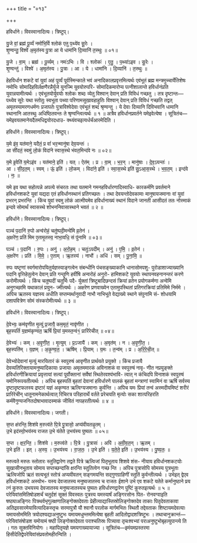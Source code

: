 +++
title = "०१३"

+++


हविर्धाने। विवस्वानादित्यः। त्रिष्टुप्।

यु॒जे वां॒ ब्रह्म॑ पू॒र्व्यं नमो॑भि॒र्वि श्लोक॑ एतु प॒थ्ये॑व सू॒रेः ।  
शृ॒ण्वन्तु॒ विश्वे॑ अ॒मृत॑स्य पु॒त्रा आ ये धामा॑नि दि॒व्यानि॑ त॒स्थुः ॥ ०१॥

यु॒जे । वा॒म् । ब्रह्म॑ । पू॒र्व्यम् । नमः॑ऽभिः । वि । श्लोकः॑ । ए॒तु॒ । प॒थ्या॑ऽइव । सू॒रेः ।  
शृ॒ण्वन्तु॑ । विश्वे॑ । अ॒मृत॑स्य । पु॒त्राः । आ । ये । धामा॑नि । दि॒व्यानि॑ । त॒स्थुः ॥

हेहविर्धान शकटे वां युवां अहं पूर्व्यं पूर्वस्मिन्काले भवं अनादिकालप्रवृत्तमित्यर्थः एवंभूतं ब्रह्म मन्त्रमुच्चार्येतिशेषः नमोभिः सोमादिहविर्लक्षणैरन्नैर्युजे युनज्मि युवयोरुपरि- सोमादिकमारोप्य पत्नीशालान्ते हविर्धानंप्रति युवान्नयामीत्यर्थः । एवंभूतयोर्युवयोः श्लोकः शब्दः व्येतु विश्वान् देवान् प्रति विविधं गच्छतु । तत्र दृष्टान्तः—पथ्येव सूरेः यथा स्तोतुः स्वभूता पथ्या परिणामसुखावहाहुतिः विश्वान् देवान् प्रति विविधं गच्छति तद्वत् अमृतस्यामरणधर्मणः प्रजापतेः पुत्राविश्वेदेवाः एवंभूतं शब्दं श्रृण्वन्तु । ये देवाः दिव्यानि दिविभवानि धामानि स्थानानि आतस्थुः अधिष्ठितवन्तः ते श्रृण्वन्त्वित्यर्थः ॥ १ ॥ अत्रैव हविर्धानप्रवर्तने यमेइवेत्येषा । सूत्रितंच—यमेइवयतमानेयदैतमधिद्वयोरदधाउ- क्थ्यंवचइत्यर्धर्चंआरमेदिति ।

हविर्धाने। विवस्वानादित्यः। त्रिष्टुप्।

य॒मे इ॑व॒ यत॑माने॒ यदैतं॒ प्र वां॑ भर॒न्मानु॑षा देव॒यन्तः॑ ।  
आ सी॑दतं॒ स्वमु॑ लो॒कं विदा॑ने स्वास॒स्थे भ॑वत॒मिन्द॑वे नः ॥ ०२॥

य॒मे इ॒वेति॑ य॒मेऽइ॑व । यत॑माने॒ इति॑ । यत् । ऐत॑म् । प्र । वा॒म् । भ॒र॒न् । मानु॑षाः । दे॒व॒ऽयन्तः॑ ।  
आ । सी॒द॒त॒म् । स्वम् । ऊं॒ इति॑ । लो॒कम् । विदा॑ने॒ इति॑ । स्वा॒स॒स्थे इति॑ सु॒ऽआ॒स॒स्थे । भ॒व॒त॒म् । इन्द॑वे । नः॒ ॥

यमे इव यथा सहोत्पन्ने अपत्ये संचरतः तथा यतमाने गमनहविर्धारणादिस्वाधि- कारकर्मणि प्रवर्तमाने हविर्धानशकटे युवां यद्यदा एतं हविर्धानस्थानं प्रतिगच्छतः । तथा देवयन्तोदेवकामाः मानुषायजमानाः वां युवां प्रभरन् प्रभरन्ति । किंच युवां स्वमु लोकं आत्मीयमेव हविर्धानाख्यं स्थानं विदाने जानती आसीदतं ततः नोस्माकं इन्दवे सोमार्थं स्वासस्थे शोभननिवासास्थाने भवतं ॥ २ ॥

हविर्धाने। विवस्वानादित्यः। त्रिष्टुप्।

पञ्च॑ प॒दानि॑ रु॒पो अन्व॑रोहं॒ चतु॑ष्पदी॒मन्वे॑मि व्र॒तेन॑ ।  
अ॒क्षरे॑ण॒ प्रति॑ मिम ए॒तामृ॒तस्य॒ नाभा॒वधि॒ सं पु॑नामि ॥ ०३॥

पञ्च॑ । प॒दानि॑ । रु॒पः । अनु॑ । अ॒रो॒ह॒म् । चतुः॑ऽपदीम् । अनु॑ । ए॒मि॒ । व्र॒तेन॑ ।  
अ॒क्षरे॑ण । प्रति॑ । मि॒मे॒ । ए॒ताम् । ऋ॒तस्य॑ । नाभौ॑ । अधि॑ । सम् । पु॒ना॒मि॒ ॥

रुपः यष्टृणां स्वर्गमारोपयितुर्यज्ञस्याङ्गत्वेन संबन्धीनि पंचसङ्ख्याकानि धानासोमपशु- पुरोडाशाज्याख्यानि पदानि वृत्तिहेतुत्वेन देवान् प्रति गन्तॄणि हवींषि अन्वरोहं अनुरो- हामिशकटे युवयोः स्थापनवहनानन्तरं करणे करोमीत्यर्थः । किंच चतुष्पदीं चतुर्भिः पदै- र्युक्तां त्रिष्टुबादिछन्दसं क्रियां व्रतेन प्रयोगकर्मणा अन्वेमि अनुगच्छामि यथाकालं प्रयुन- ज्मीत्यर्थः । अक्षरेण प्रणवाख्येन एतामुपस्थितां प्रतिगरक्रियां प्रतिमिमे निर्ममे । अपिच ऋतस्य यज्ञस्य अधीति सप्तम्यर्थानुवादी नाभौ नाभिभूते वेद्याख्ये स्थाने संपुनामि सं- शोधयामि दशापवित्रेण सोमं संस्करोमीत्यर्थः ॥ ३ ॥

हविर्धाने। विवस्वानादित्यः। त्रिष्टुप्।

दे॒वेभ्यः॒ कम॑वृणीत मृ॒त्युं प्र॒जायै॒ कम॒मृतं॒ नावृ॑णीत ।  
बृह॒स्पतिं॑ य॒ज्ञम॑कृण्वत॒ ऋषिं॑ प्रि॒यां य॒मस्त॒न्वं१॒॑ प्रारि॑रेचीत् ॥ ०४॥

दे॒वेभ्यः॑ । कम् । अ॒वृ॒णी॒त॒ । मृ॒त्युम् । प्र॒ऽजायै॑ । कम् । अ॒मृत॑म् । न । अ॒वृ॒णी॒त॒ ।  
बृह॒स्पति॑म् । य॒ज्ञम् । अ॒कृ॒ण्व॒त॒ । ऋषि॑म् । प्रि॒याम् । य॒मः । त॒न्व॑म् । प्र । अ॒रि॒रे॒ची॒त् ॥

देवेभ्योदेवानां मृत्युं मारयितारं कं स्वपुरुषं आवृणीत प्रार्थयते प्रयुक्ते । किंच प्रजायै देवव्यतिरिक्तायामनुष्यादिकायाः प्रजायाः अमृतममारकं अविनाशकं वा स्वपुरुषं नावृ- णीत नप्रयुङ्क्ते हविर्धारणीक्रियायां प्रवृत्तायां सत्यां पूर्वोक्तानां सर्वेषां स्थितेरवश्यंभावि- त्वात् न कंचिदपि विनाशकं स्वपुरुषं यमोनिरूपयतीत्यर्थः । अपिच बृहस्पतिं बृहतां देवानां हविर्धारणे पालकं बृहतां मन्त्राणां स्वामिनं वा ऋषिं सर्वस्य दृष्टादृष्टफलस्य द्रष्टारं यज्ञं अकृण्वत ऋत्विग्यजमानाः कुर्वन्ति । अपिच यमः प्रियां तन्वं अस्मदीयमिष्टं शरीरं प्रारिरेचीन् धातूनामनेकार्थत्वात् रिचिरत्र परिहारार्थे वर्तते प्ररेचयति मृत्योः सका शात्परिहरति कर्मवैगुण्यजनितदोषाभावादस्माकं जीवितं नापहरतीत्यर्थः ॥ ४ ॥

हविर्धाने। विवस्वानादित्यः। जगती।

स॒प्त क्ष॑रन्ति॒ शिश॑वे म॒रुत्व॑ते पि॒त्रे पु॒त्रासो॒ अप्य॑वीवतन्नृ॒तम् ।  
उ॒भे इद॑स्यो॒भय॑स्य राजत उ॒भे य॑तेते उ॒भय॑स्य पुष्यतः ॥ ०५॥

स॒प्त । क्ष॒र॒न्ति॒ । शिश॑वे । म॒रुत्व॑ते । पि॒त्रे । पु॒त्रासः॑ । अपि॑ । अ॒वी॒व॒त॒न् । ऋ॒तम् ।  
उ॒भे इति॑ । इत् । अ॒स्य॒ । उ॒भय॑स्य । रा॒ज॒तः॒ । उ॒भे इति॑ । य॒ते॒ते॒ इति॑ । उ॒भय॑स्य । पु॒ष्य॒तः॒ ॥

मरुत्वते मरुतः स्तोतारः स्तुतिद्वारेण तद्वते पित्रे ऋत्विजां पितृभूताय शिशवे शंस- नीयाय हविर्धानशकटयोः सुखासीनभूताय सोमाय सप्तच्छन्दांसि क्षरन्ति स्तुतित्वेन गच्छ न्ति । अपिच पुत्रासोपि सोमस्य पुत्रभूताः ऋत्विजोपि ऋतं सत्यभूतं स्तोत्रं अप्यवीवतन् सङ्गमयन्ति सद्गुणग्राहिणीं स्तुतिं कुर्वन्तीत्यर्थः । उभेइत् द्वेएव हविर्धानशकटे अस्योभ- यस्य देवजातस्य मनुष्यजातस्य च राजतः ईशाने उभे एव शकटे यतेते कर्मानुष्ठाने प्रय त्नं कुरुतः उभयस्य देवजातस्य मनुष्यजातस्यच पुष्यतः हविर्धारणद्वारेण पुष्टिं कुरुतइत्यर्थः ॥ ५ ॥परेयिवांसमितिषोडशर्चं चतुर्दशं सूक्तं विवस्वतः पुत्रस्य यमस्यार्षं अङ्गिरसोनः पित- रोनवग्वाइति षष्ठ्याअङ्गिरः पित्रथर्वभृगुलक्षणालिङ्गोक्तदेवताः प्रेहीत्याद्यास्तिस्रोलिङ्गोक्तदेव ताकाः पितृदेवताकावा अतिद्रवसारमेयावित्यादिकस्तृचः सरमापुत्रौ यौ श्वानौ परलोक मार्गमभितः स्थितौ तद्देवताकः शिष्टायमदेवत्याः यमायसोममिति त्रयोदश्यद्याअनुष्टुभः यमायमधुम्त्तममित्येषा बृहती आदितोद्वादशत्रिष्टुभः । तथाचानुक्रान्तं—परेयिवांसंषोडश यमोयामं षष्ठी लिङ्गोक्तदेवता पराश्चतिस्रः पित्र्यावा तृचःश्वभ्यां पराअनुष्टुभोबृहत्युपान्त्ये ति । गतः सूक्तविनियोगः । महापितृयज्ञे यमयगाख्यायाज्या । सूत्रितंच—इमंयमप्रस्तरमा हिसीदेतिद्वेपरेयिवांसंप्रवतोमहीरन्विति ।